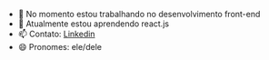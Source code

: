 - 🔭 No momento estou trabalhando no desenvolvimento front-end
- 🌱 Atualmente estou aprendendo react.js
- 📫 Contato: [Linkedin](https://www.linkedin.com/in/rafael-vizu/)
- 😄 Pronomes: ele/dele

